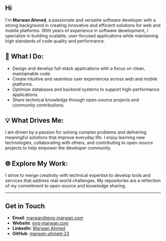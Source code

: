 ## Hi

I'm **Marwan Ahmed**, a passionate and versatile software developer with a strong background in creating innovative and efficient solutions for web and mobile platforms. With years of experience in software development, I specialize in building scalable, user-focused applications while maintaining high standards of code quality and performance.

## 🌟 What I Do:
- Design and develop full-stack applications with a focus on clean, maintainable code.
- Create intuitive and seamless user experiences across web and mobile platforms.
- Optimize databases and backend systems to support high-performance applications.
- Share technical knowledge through open-source projects and community contributions.

## 💡 What Drives Me:
I am driven by a passion for solving complex problems and delivering meaningful solutions that improve everyday life. I enjoy learning new technologies, collaborating with others, and contributing to open-source projects to help empower the developer community.

## 🌐 Explore My Work:
I strive to merge creativity with technical expertise to develop tools and services that address real-world challenges. My repositories are a reflection of my commitment to open-source and knowledge sharing.

---

## Get in Touch
- **Email**: marwan@eng-marwan.com
- **Website**: [eng-marwan.com](https://eng-marwan.com)
- **LinkedIn**: [Marwan Ahmed](https://www.linkedin.com/in/marwan-ah)
- **GitHub**: [marwan-ahmed-23](https://github.com/marwan-ahmed-23)
